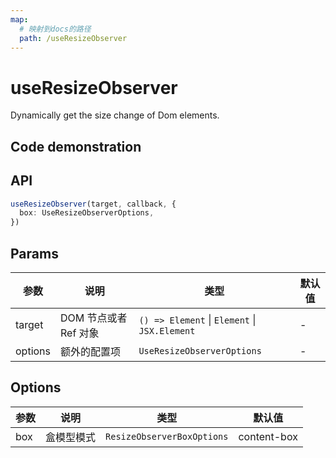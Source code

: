 ```yaml
---
map:
  # 映射到docs的路径
  path: /useResizeObserver
---
```


# useResizeObserver

Dynamically get the size change of Dom elements.

## Code demonstration

<demo src="./demo/demo.vue"
  language="vue"
  title="Basic usage"
  desc="Use ref to set element that needs monitoring."> </demo>

## API

```typescript
useResizeObserver(target, callback, {
  box: UseResizeObserverOptions,
})
```

## Params

| 参数    | 说明                  | 类型                                          | 默认值 |
| ------- | --------------------- | --------------------------------------------- | ------ |
| target  | DOM 节点或者 Ref 对象 | `() => Element` \| `Element` \| `JSX.Element` | -      |
| options | 额外的配置项          | `UseResizeObserverOptions`                    | -      |

## Options

| 参数 | 说明       | 类型                       | 默认值      |
| ---- | ---------- | -------------------------- | ----------- |
| box  | 盒模型模式 | `ResizeObserverBoxOptions` | content-box |
